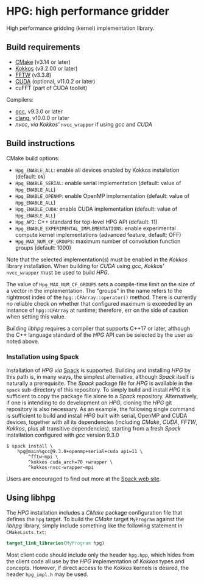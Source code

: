 # HPG: high performance gridder

High performance gridding (kernel) implementation library.

## Build requirements

* [CMake](https://cmake.org) (v3.14 or later)
* [Kokkos](https://github.com/kokkos/kokkos) (v3.2.00 or later)
* [FFTW](http://fftw.org) (v3.3.8)
* [CUDA](https://developer.nvidia.com/cuda-toolkit) (optional, v11.0.2 or later)
* cuFFT (part of CUDA toolkit)

Compilers:
* [gcc](https://gcc.gnu.org), v9.3.0 or later
* [clang](https://clang.llvm.org), v10.0.0 or later
* *nvcc*, *via* *Kokkos'* `nvcc_wrapper` if using *gcc* and *CUDA*

## Build instructions

CMake build options:
* `Hpg_ENABLE_ALL`: enable all devices enabled by Kokkos installation
  (default: `ON`)
* `Hpg_ENABLE_SERIAL`: enable serial implementation (default: value of
  `Hpg_ENABLE_ALL`)
* `Hpg_ENABLE_OPENMP`: enable OpenMP implementation (default: value of
  `Hpg_ENABLE_ALL`)
* `Hpg_ENABLE_CUDA`: enable CUDA implementation (default: value of
  `Hpg_ENABLE_ALL`)
* `Hpg_API`: C++ standard for top-level HPG API (default: 11)
* `Hpg_ENABLE_EXPERIMENTAL_IMPLEMENTATIONS`: enable experimental
  compute kernel implementations (advanced feature, default: OFF)
* `Hpg_MAX_NUM_CF_GROUPS`: maximum number of convolution function
  groups (default: 1000)

Note that the selected implementation(s) must be enabled in the *Kokkos*
library installation. When building for *CUDA* using *gcc*, *Kokkos'*
`nvcc_wrapper` must be used to build *HPG*.

The value of `Hpg_MAX_NUM_CF_GROUPS` sets a compile-time limit on the
size of a vector in the implementation. The "groups" in the name
refers to the rightmost index of the `hpg::CFArray::operator()`
method. There is currently no reliable check on whether that
configured maximum is exceeded by an instance of `hpg::CFArray` at
runtime; therefore, err on the side of caution when setting this
value.

Building *libhpg* requires a compiler that supports C++17 or later,
although the C++ language standard of the *HPG* API can be selected by
the user as noted above.

### Installation using Spack

Installation of *HPG* *via* [Spack](https://spack.io) is
supported. Building and installing *HPG* by this path is, in many
ways, the simplest alternative, although *Spack* itself is naturally a
prerequisite. The *Spack* package file for *HPG* is available in the
`spack` sub-directory of this repository. To simply build and install
*HPG* it is sufficient to copy the package file alone to a *Spack*
repository. Alternatively, if one is intending to do development on
*HPG*, cloning the *HPG* git repository is also necessary. As an
example, the following single command is sufficient to build and
install *HPG* built with serial, OpenMP and CUDA devices, together
with all its dependencies (including *CMake*, *CUDA*, *FFTW*,
*Kokkos*, plus all transitive dependencies), starting from a fresh
*Spack* installation configured with *gcc* version 9.3.0

``` shell
$ spack install \
    hpg@main%gcc@9.3.0+openmp+serial+cuda api=11 \
        ^fftw~mpi \
        ^kokkos cuda_arch=70 +wrapper \
        ^kokkos-nvcc-wrapper~mpi
```
Users are encouraged to find out more at the [Spack web site](https://spack.io).

## Using libhpg

The *HPG* installation includes a *CMake* package configuration file
that defines the `hpg` target. To build the *CMake* target `MyProgram`
against the *libhpg* library, simply include something like the
following statement in `CMakeLists.txt`:

``` cmake
target_link_libraries(MyProgram hpg)
```

Most client code should include only the header `hpg.hpp`, which hides
from the client code all use by the *HPG* implementation of *Kokkos*
types and concepts. However, if direct access to the *Kokkos* kernels
is desired, the header `hpg_impl.h` may be used.
